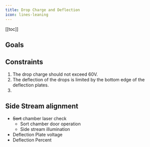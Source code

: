 ```yaml
---
title: Drop Charge and Deflection
icon: lines-leaning
---
```





[[toc]]




## Goals

 

## Constraints

1.  The drop charge should not exceed 60V.
2.  The deflection of the drops is limited by the bottom edge of the deflection plates.
3.  

## Side Stream alignment

-   ~~Sort~~ chamber laser check
    -   Sort chamber door operation
    -   Side stream illumination
-   Deflection Plate voltage 
-   Deflection Percent
